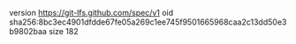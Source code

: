 version https://git-lfs.github.com/spec/v1
oid sha256:8bc3ec4901dfdde67fe05a269c1ee745f9501665968caa2c13dd50e3b9802baa
size 182
